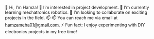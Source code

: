 👋 Hi, I’m Hamza!
👀 I’m interested in project development.
🌱 I’m currently learning mechatronics robotics.
💞️ I’m looking to collaborate on exciting projects in the field.
📫 📫 You can reach me via email at hamzameha01@gmail.com.
⚡ Fun fact: I enjoy experimenting with DIY electronics projects in my free time!



<!---
Hamzamecha/Hamzamecha is a ✨ special ✨ repository because its `README.md` (this file) appears on your GitHub profile.
You can click the Preview link to take a look at your changes.
--->
